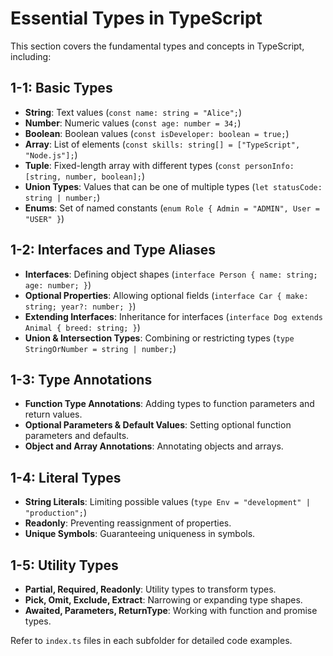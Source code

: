 # Essential Types in TypeScript

This section covers the fundamental types and concepts in TypeScript, including:

## 1-1: Basic Types
- **String**: Text values (`const name: string = "Alice";`)
- **Number**: Numeric values (`const age: number = 34;`)
- **Boolean**: Boolean values (`const isDeveloper: boolean = true;`)
- **Array**: List of elements (`const skills: string[] = ["TypeScript", "Node.js"];`)
- **Tuple**: Fixed-length array with different types (`const personInfo: [string, number, boolean];`)
- **Union Types**: Values that can be one of multiple types (`let statusCode: string | number;`)
- **Enums**: Set of named constants (`enum Role { Admin = "ADMIN", User = "USER" }`)

## 1-2: Interfaces and Type Aliases
- **Interfaces**: Defining object shapes (`interface Person { name: string; age: number; }`)
- **Optional Properties**: Allowing optional fields (`interface Car { make: string; year?: number; }`)
- **Extending Interfaces**: Inheritance for interfaces (`interface Dog extends Animal { breed: string; }`)
- **Union & Intersection Types**: Combining or restricting types (`type StringOrNumber = string | number;`)

## 1-3: Type Annotations
- **Function Type Annotations**: Adding types to function parameters and return values.
- **Optional Parameters & Default Values**: Setting optional function parameters and defaults.
- **Object and Array Annotations**: Annotating objects and arrays.

## 1-4: Literal Types
- **String Literals**: Limiting possible values (`type Env = "development" | "production";`)
- **Readonly**: Preventing reassignment of properties.
- **Unique Symbols**: Guaranteeing uniqueness in symbols.

## 1-5: Utility Types
- **Partial, Required, Readonly**: Utility types to transform types.
- **Pick, Omit, Exclude, Extract**: Narrowing or expanding type shapes.
- **Awaited, Parameters, ReturnType**: Working with function and promise types.

Refer to `index.ts` files in each subfolder for detailed code examples.